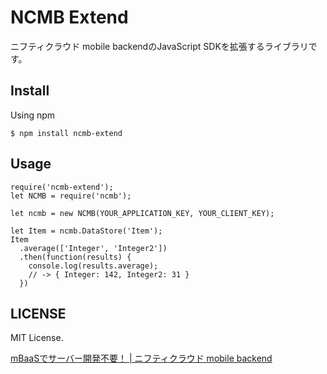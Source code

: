 # NCMB Extend

ニフティクラウド mobile backendのJavaScript SDKを拡張するライブラリです。

## Install

Using npm

```
$ npm install ncmb-extend
```

## Usage

```
require('ncmb-extend');
let NCMB = require('ncmb');

let ncmb = new NCMB(YOUR_APPLICATION_KEY, YOUR_CLIENT_KEY);

let Item = ncmb.DataStore('Item');
Item
  .average(['Integer', 'Integer2'])
  .then(function(results) {
    console.log(results.average);
    // -> { Integer: 142, Integer2: 31 }
  })
```

## LICENSE

MIT License.

[mBaaSでサーバー開発不要！ | ニフティクラウド mobile backend](http://mb.cloud.nifty.com/)
